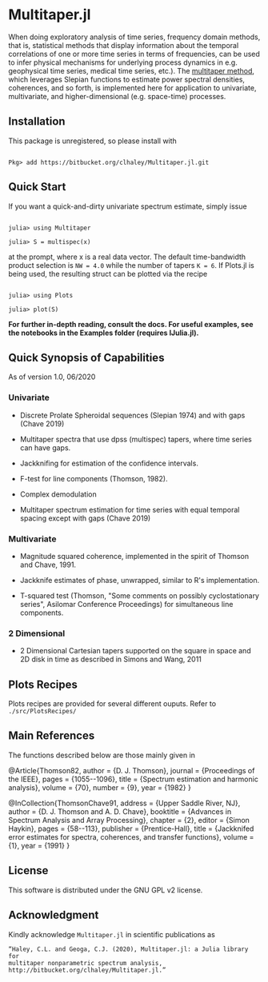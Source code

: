 
# Multitaper.jl

When doing exploratory analysis of time series, frequency domain methods, that is,
statistical methods that display information about the temporal correlations of one
or more time series in terms of frequencies, can be used to infer physical mechanisms
for underlying process dynamics in e.g. geophysical time series, medical time series,
etc.). The [multitaper method](https://en.wikipedia.org/wiki/Multitaper), which
leverages Slepian functions to estimate power spectral densities, coherences, and so
forth, is implemented here for application to univariate, multivariate, and
higher-dimensional (e.g. space-time) processes.

## Installation

This package is unregistered, so please install with

```

Pkg> add https://bitbucket.org/clhaley/Multitaper.jl.git

```

## Quick Start

If you want a quick-and-dirty univariate spectrum estimate, simply issue

``` 

julia> using Multitaper 

julia> S = multispec(x) 

```

at the prompt, where x is a real data vector. The default time-bandwidth product
selection is `NW = 4.0` while the number of tapers `K = 6`. If Plots.jl is being
used, the resulting struct can be plotted via the recipe

```

julia> using Plots

julia> plot(S)

```  

**For further in-depth reading, consult the docs. For useful examples, see the
notebooks in the Examples folder (requires IJulia.jl).**

## Quick Synopsis of Capabilities

As of version 1.0, 06/2020

### Univariate

* Discrete Prolate Spheroidal sequences (Slepian 1974) and with gaps (Chave 2019) 

* Multitaper spectra that use dpss (multispec) tapers, where time series can have
  gaps. 

* Jackknifing for estimation of the confidence intervals.

* F-test for line components (Thomson, 1982).

* Complex demodulation

* Multitaper spectrum estimation for time series with equal temporal spacing except
  with gaps (Chave 2019)

### Multivariate

* Magnitude squared coherence, implemented in the spirit of Thomson and Chave, 1991.

* Jackknife estimates of phase, unwrapped, similar to R's implementation. 

* T-squared test (Thomson, "Some comments on possibly cyclostationary series",
  Asilomar Conference Proceedings) for simultaneous line components. 

### 2 Dimensional

* 2 Dimensional Cartesian tapers supported on the square in space and 2D disk in time
  as described in Simons and Wang, 2011 

## Plots Recipes

Plots recipes are provided for several different ouputs. Refer to `./src/PlotsRecipes/`

## Main References 

The functions described below are those mainly given in 

@Article{Thomson82,
  author        = {D. J. Thomson},
  journal       = {Proceedings of the IEEE},
  pages         = {1055--1096},
  title         = {Spectrum estimation and harmonic analysis},
  volume        = {70},
  number        = {9},
  year          = {1982}
}  

@InCollection{ThomsonChave91,
  address       = {Upper Saddle River, NJ},
  author        = {D. J. Thomson and A. D. Chave},
  booktitle     = {Advances in Spectrum Analysis and Array Processing},
  chapter       = {2},
  editor        = {Simon Haykin},
  pages         = {58--113},
  publisher     = {Prentice-Hall},
  title         = {Jackknifed error estimates for spectra, coherences, and
                  transfer functions},
  volume        = {1},
  year          = {1991}
}

## License

This software is distributed under the GNU GPL v2 license.

## Acknowledgment

Kindly acknowledge `Multitaper.jl` in scientific publications as

    “Haley, C.L. and Geoga, C.J. (2020), Multitaper.jl: a Julia library for
    multitaper nonparametric spectrum analysis,
    http://bitbucket.org/clhaley/Multitaper.jl.”

